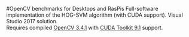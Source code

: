 #OpenCV benchmarks for Desktops and RasPis
Full-software implementation of the HOG-SVM algorithm (with CUDA support). Visual Studio 2017 solution.  
Requires compiled [OpenCV 3.4.1](https://opencv.org/releases.html) with [CUDA Toolkit 9.1](https://opencv.org/releases.html) support.